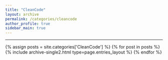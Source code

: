 ```yaml
---
title: "CleanCode"
layout: archive
permalink: /categories/cleancode
author_profile: true
sidebar_main: true
---
```


<!-- 공백이 포함되어 있는 카테고리 이름의 경우 site.categories.['a b c'] 이런식으로! -->

---

{% assign posts = site.categories['CleanCode'] %}
{% for post in posts %} {% include archive-single2.html type=page.entries_layout %} {% endfor %}
